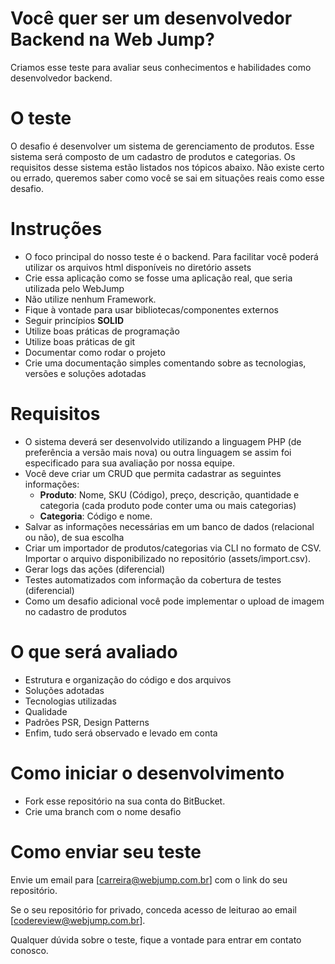 # Você quer ser um desenvolvedor Backend na Web Jump?
Criamos esse teste para avaliar seus conhecimentos e habilidades como desenvolvedor backend.

# O teste
O desafio é desenvolver um sistema de gerenciamento de produtos. Esse sistema será composto de um cadastro de produtos e categorias. Os requisitos desse sistema estão listados nos tópicos abaixo.
Não existe certo ou errado, queremos saber como você se sai em situações reais como esse desafio.

# Instruções
- O foco principal do nosso teste é o backend. Para facilitar você poderá utilizar os arquivos html  disponíveis no diretório assets
- Crie essa aplicação como se fosse uma aplicação real, que seria utilizada pelo WebJump
- Não utilize nenhum Framework. 
- Fique à vontade para usar bibliotecas/componentes externos
- Seguir princípios **SOLID** 
- Utilize boas práticas de programação
- Utilize boas práticas de git
- Documentar como rodar o projeto
- Crie uma documentação simples comentando sobre as tecnologias, versões e soluções adotadas

# Requisitos
- O sistema deverá ser desenvolvido utilizando a linguagem PHP (de preferência a versão mais nova) ou outra linguagem se assim foi especificado para sua avaliação por nossa equipe.
- Você deve criar um CRUD que permita cadastrar as seguintes informações:
	- **Produto**: Nome, SKU (Código), preço, descrição, quantidade e categoria (cada produto pode conter uma ou mais categorias)
	- **Categoria**: Código e nome.
- Salvar as informações necessárias em um banco de dados (relacional ou não), de sua escolha
- Criar um importador de produtos/categorias via CLI no formato  de CSV. Importar o arquivo disponibilizado no repositório (assets/import.csv).
- Gerar logs das ações (diferencial)
- Testes automatizados com informação da cobertura de testes (diferencial)
- Como um desafio adicional você pode implementar o upload de imagem no cadastro de produtos

# O que será avaliado
- Estrutura e organização do código e dos arquivos
- Soluções adotadas
- Tecnologias utilizadas
- Qualidade
- Padrões PSR, Design Patterns
- Enfim, tudo será observado e levado em conta

# Como iniciar o desenvolvimento
- Fork esse repositório na sua conta do BitBucket.
- Crie uma branch com o nome desafio

# Como enviar seu teste
Envie um email para [carreira@webjump.com.br] com o link do seu repositório.

Se o seu repositório for privado, conceda acesso de leiturao ao email [codereview@webjump.com.br].

Qualquer dúvida sobre o teste, fique a vontade para entrar em contato conosco.

